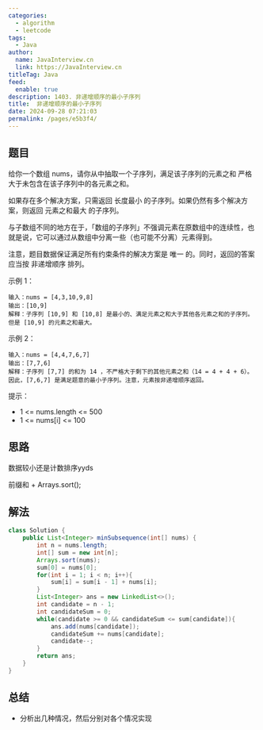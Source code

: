 ```yaml
---
categories: 
  - algorithm
  - leetcode
tags: 
  - Java
author: 
  name: JavaInterview.cn
  link: https://JavaInterview.cn
titleTag: Java
feed: 
  enable: true
description: 1403. 非递增顺序的最小子序列
title:  非递增顺序的最小子序列
date: 2024-09-28 07:21:03
permalink: /pages/e5b3f4/
---
```


## 题目
给你一个数组 nums，请你从中抽取一个子序列，满足该子序列的元素之和 严格 大于未包含在该子序列中的各元素之和。

如果存在多个解决方案，只需返回 长度最小 的子序列。如果仍然有多个解决方案，则返回 元素之和最大 的子序列。

与子数组不同的地方在于，「数组的子序列」不强调元素在原数组中的连续性，也就是说，它可以通过从数组中分离一些（也可能不分离）元素得到。

注意，题目数据保证满足所有约束条件的解决方案是 唯一 的。同时，返回的答案应当按 非递增顺序 排列。



示例 1：

    输入：nums = [4,3,10,9,8]
    输出：[10,9]
    解释：子序列 [10,9] 和 [10,8] 是最小的、满足元素之和大于其他各元素之和的子序列。但是 [10,9] 的元素之和最大。
示例 2：

    输入：nums = [4,4,7,6,7]
    输出：[7,7,6]
    解释：子序列 [7,7] 的和为 14 ，不严格大于剩下的其他元素之和（14 = 4 + 4 + 6）。因此，[7,6,7] 是满足题意的最小子序列。注意，元素按非递增顺序返回。


提示：

* 1 <= nums.length <= 500
* 1 <= nums[i] <= 100


## 思路

数据较小还是计数排序yyds

前缀和 + Arrays.sort(); 

## 解法
```java
class Solution {
    public List<Integer> minSubsequence(int[] nums) {
        int n = nums.length;
        int[] sum = new int[n];
        Arrays.sort(nums);
        sum[0] = nums[0];
        for(int i = 1; i < n; i++){
            sum[i] = sum[i - 1] + nums[i];
        }
        List<Integer> ans = new LinkedList<>();
        int candidate = n - 1;
        int candidateSum = 0;
        while(candidate >= 0 && candidateSum <= sum[candidate]){
            ans.add(nums[candidate]);
            candidateSum += nums[candidate];
            candidate--;
        }
        return ans;
    }
}

```

## 总结

- 分析出几种情况，然后分别对各个情况实现 
